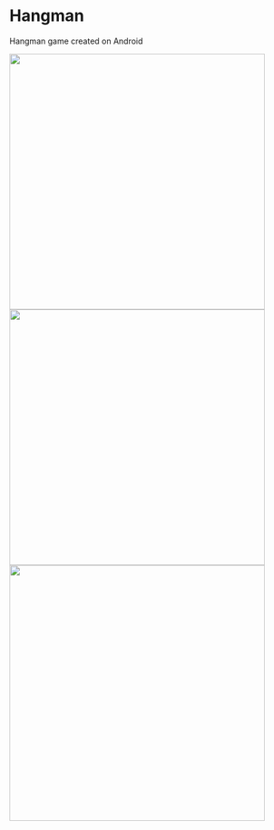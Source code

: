 # Hangman

Hangman game created on Android

<img src="https://user-images.githubusercontent.com/53207745/62534723-0c99af80-b84a-11e9-836f-4dd6fbf5358a.png" height=450>
<img src="https://user-images.githubusercontent.com/53207745/62534731-10c5cd00-b84a-11e9-9eae-87995fd069c2.png" height=450>
<img src="https://user-images.githubusercontent.com/53207745/62534742-13c0bd80-b84a-11e9-9953-4ed6353f52ac.png" height=450>
